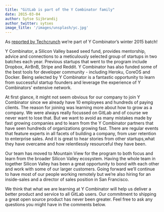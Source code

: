 ```yaml
---
title: "GitLab is part of the Y Combinator family"
date: 2015-03-04
author: Sytse Sijbrandij
author_twitter: sytses
image_title: '/images/unsplash/yc.jpg'
---
```


As [reported by Techcrunch](http://techcrunch.com/2015/03/03/the-great-git-debate/) we’re part of Y Combinator’s winter 2015 batch!

Y Combinator, a Silicon Valley based seed fund, provides mentorship, advice and connections to a meticulously selected group of startups in two batches each year. Previous startups that went to the program include Dropbox, AirBnB, Stripe and Reddit. Y Combinator has also funded some of the best tools for developer community - including Heroku, CoreOS and Docker. Being selected by Y Combinator is a fantastic opportunity to learn from successful startup founders and leverage the experience of Y Combinators’ extensive network.

<!-- more -->

At first glance, it might not seem obvious for our company to join Y Combinator since we already have 10 employees and hundreds of paying clients. The reason for joining was learning more about how to grow as a company. We were always really focussed on GitLab and of course we never want to lose that. But we want to avoid as many mistakes made by fast growing companies and to learn from the Y Combinator partners that have seen hundreds of organizations growing fast. There are regular events that feature experts in all facets of building a company, from user retention to enterprise sales. And it is great to hear stories from other startups,what they have overcame and how relentlessly resourceful they have been.

Our team has moved to Mountain View for the program to both focus and learn from the broader Silicon Valley ecosystem. Having the whole team in together Silicon Valley has been a great opportunity to bond with each other and work with some of our larger customers. Going forward we’ll continue to have most of our people working remotely but we’re also hiring for an inside-sales and a director of sales position in San Francisco.

We think that what we are learning at Y Combinator will help us deliver a better product and service to all GitLab users. Our commitment to shipping a great open source product has never been greater. Feel free to ask any questions you might have in the comments below.
